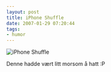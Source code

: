 ```yaml
---
layout: post
title: iPhone Shuffle
date: 2007-01-29 07:20:44
tags: 
- humor
---
```

<img src="http://pjatt.net/images/2007/01/iphone-shuffle.jpg" alt="iPhone Shuffle" />

Denne hadde vært litt morsom å hatt :P
